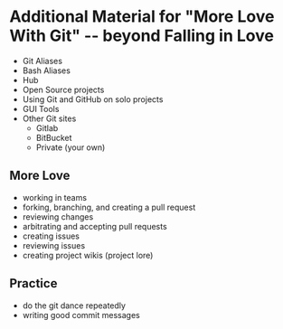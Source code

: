 # Additional Material for "More Love With Git" -- beyond Falling in Love

* Git Aliases
* Bash Aliases
* Hub
* Open Source projects
* Using Git and GitHub on solo projects
* GUI Tools
* Other Git sites
  * Gitlab
  * BitBucket
  * Private (your own)

## More Love

* working in teams
* forking, branching, and creating a pull request
* reviewing changes
* arbitrating and accepting pull requests
* creating issues
* reviewing issues
* creating project wikis (project lore)

## Practice

* do the git dance repeatedly
* writing good commit messages
